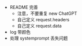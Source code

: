 - README 完善
  - 注意，不要重复 new ChatGPT
  - 自己定义 request.headers
  - 自己定义 request.data
- log 带颜色
- 处理 systemprompt 丢失问题
